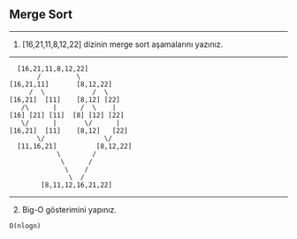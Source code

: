 ## Merge Sort 
---
1. [16,21,11,8,12,22] dizinin merge sort aşamalarını yazınız.
--- 
```
  [16,21,11,8,12,22]
       /         \
[16,21,11]       [8,12,22]
     /  \            /  \
[16,21]  [11]    [8,12] [22] 
   /\      |      /  \    |
[16] [21] [11]  [8] [12] [22] 
   \/      |       \/      |
[16,21]  [11]    [8,12]   [22]
       \/               \/
  [11,16,21]          [8,12,22]
            \        /
             \      /
              \    /
               \  /
        [8,11,12,16,21,22]
```
--- 
2. Big-O gösterimini yapınız.
```
O(nlogn)
```